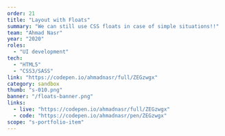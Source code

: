 ```yaml
---
order: 21
title: "Layout with Floats"
summary: "We can still use CSS floats in case of simple situations!!"
team: "Ahmad Nasr"
year: "2020"
roles:
  - "UI development"
tech:
  - "HTML5"
  - "CSS3/SASS"
link: "https://codepen.io/ahmadnasr/full/ZEGzwgx"
category: sandbox
thumb: "s-010.png"
banner: "/floats-banner.png"
links:
  - live: "https://codepen.io/ahmadnasr/full/ZEGzwgx"
  - code: "https://codepen.io/ahmadnasr/pen/ZEGzwgx"
scope: "s-portfolio-item"
---
```

